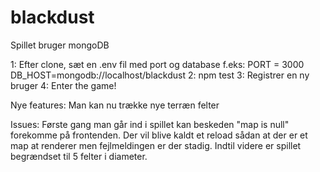 # blackdust

Spillet bruger mongoDB

1: Efter clone, sæt en .env fil med port og database f.eks: 
PORT = 3000
DB_HOST=mongodb://localhost/blackdust
2: npm test
3: Registrer en ny bruger
4: Enter the game!

Nye features:
Man kan nu trække nye terræn felter

Issues: 
Første gang man går ind i spillet kan beskeden "map is null" forekomme på frontenden. 
Der vil blive kaldt et reload sådan at der er et map at renderer men fejlmeldingen er der stadig.
Indtil videre er spillet begrændset til 5 felter i diameter.
